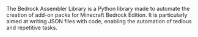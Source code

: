 The Bedrock Assembler Library is a Python library made to automate the creation of add-on packs for Minecraft Bedrock Edition. It is particularly aimed at writing JSON files with code, enabling the automation of tedious and repetitive tasks.